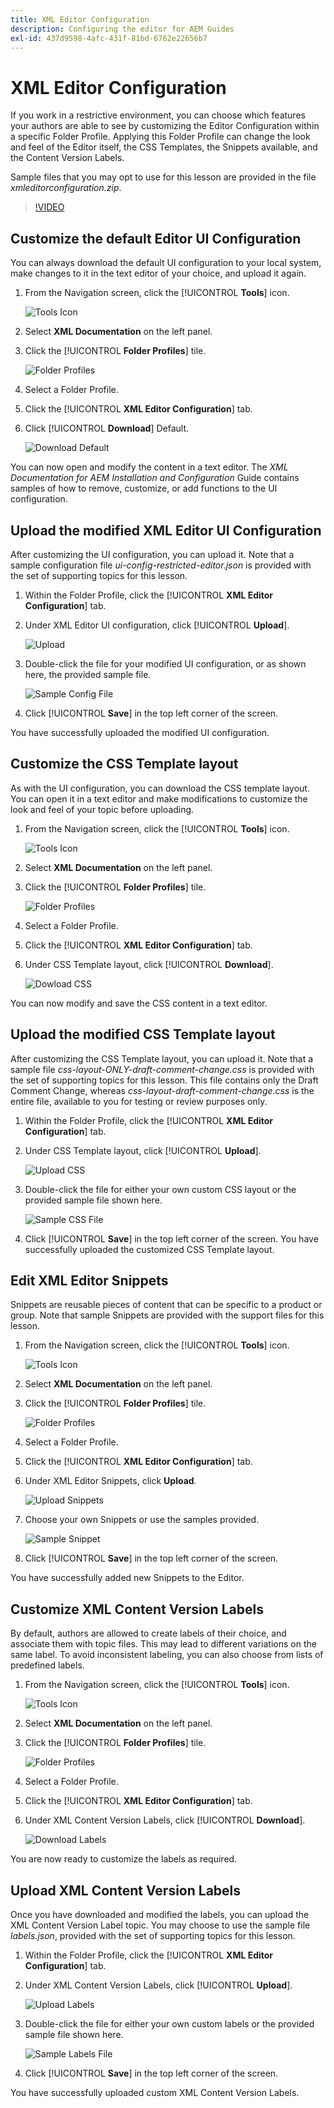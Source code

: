 ```yaml
---
title: XML Editor Configuration
description: Configuring the editor for AEM Guides
exl-id: 437d9598-4afc-431f-81bd-6762e22656b7
---
```

# XML Editor Configuration

If you work in a restrictive environment, you can choose which features your authors are able to see by customizing the Editor Configuration within a specific Folder Profile. Applying this Folder Profile can change the look and feel of the Editor itself, the CSS Templates, the Snippets available, and the Content Version Labels.

Sample files that you may opt to use for this lesson are provided in the file _xmleditorconfiguration.zip_.

>[!VIDEO](https://video.tv.adobe.com/v/342762)

## Customize the default Editor UI Configuration

You can always download the default UI configuration to your local system, make changes to it in the text editor of your choice, and upload it again.

1. From the Navigation screen, click the [!UICONTROL **Tools**] icon.

    ![Tools Icon](images/reuse/tools-icon.png)

2. Select **XML Documentation** on the left panel.

3. Click the [!UICONTROL **Folder Profiles**] tile.

    ![Folder Profiles](images/reuse/folder-profiles-tile.png)

4. Select a Folder Profile.

5. Click the [!UICONTROL **XML Editor Configuration**] tab.

6. Click [!UICONTROL **Download**] Default.

    ![Download Default](images/lesson-4/download-default.png)

You can now open and modify the content in a text editor. The _XML Documentation for AEM Installation and Configuration_ Guide contains samples of how to remove, customize, or add functions to the UI configuration.

## Upload the modified XML Editor UI Configuration

After customizing the UI configuration, you can upload it. Note that a sample configuration file _ui-config-restricted-editor.json_ is provided with the set of supporting topics for this lesson.

1. Within the Folder Profile, click the [!UICONTROL **XML Editor Configuration**] tab.

2. Under XML Editor UI configuration, click [!UICONTROL **Upload**].

    ![Upload](images/lesson-4/upload.png)

3. Double-click the file for your modified UI configuration, or as shown here, the provided sample file.
 
    ![Sample Config File](images/lesson-4/sample-config-file.png)

4. Click [!UICONTROL **Save**] in the top left corner of the screen.

You have successfully uploaded the modified UI configuration.

## Customize the CSS Template layout

As with the UI configuration, you can download the CSS template layout. You can open it in a text editor and make modifications to customize the look and feel of your topic before uploading. 

1. From the Navigation screen, click the [!UICONTROL **Tools**] icon.

    ![Tools Icon](images/reuse/tools-icon.png)

2. Select **XML Documentation** on the left panel.

3. Click the [!UICONTROL **Folder Profiles**] tile.

    ![Folder Profiles](images/reuse/folder-profiles-tile.png)

4. Select a Folder Profile.

5. Click the [!UICONTROL **XML Editor Configuration**] tab.

6. Under CSS Template layout, click [!UICONTROL **Download**].

    ![Dowload CSS](images/lesson-4/download-css.png)
 
You can now modify and save the CSS content in a text editor. 

## Upload the modified CSS Template layout

After customizing the CSS Template layout, you can upload it. Note that a sample file _css-layout-ONLY-draft-comment-change.css_ is provided with the set of supporting topics for this lesson. This file contains only the Draft Comment Change, whereas _css-layout-draft-comment-change.css_ is the entire file, available to you for testing or review purposes only.

1. Within the Folder Profile, click the [!UICONTROL **XML Editor Configuration**] tab.

2. Under CSS Template layout, click [!UICONTROL **Upload**].

    ![Upload CSS](images/lesson-4/upload-css.png)

3. Double-click the file for either your own custom CSS layout or the provided sample file shown here.

    ![Sample CSS File](images/lesson-4/sample-css-file.png)

4. Click [!UICONTROL **Save**] in the top left corner of the screen.
You have successfully uploaded the customized CSS Template layout.

## Edit XML Editor Snippets

Snippets are reusable pieces of content that can be specific to a product or group. Note that sample Snippets are provided with the support files for this lesson.

1. From the Navigation screen, click the [!UICONTROL **Tools**] icon.

    ![Tools Icon](images/reuse/tools-icon.png)

2. Select **XML Documentation** on the left panel.

3. Click the [!UICONTROL **Folder Profiles**] tile.

    ![Folder Profiles](images/reuse/folder-profiles-tile.png)

4. Select a Folder Profile.

5. Click the [!UICONTROL **XML Editor Configuration**] tab.

6. Under XML Editor Snippets, click **Upload**.

    ![Upload Snippets](images/lesson-4/upload-snippets.png)

7. Choose your own Snippets or use the samples provided.

    ![Sample Snippet](images/lesson-4/sample-snippet.png)

8. Click [!UICONTROL **Save**] in the top left corner of the screen.

You have successfully added new Snippets to the Editor.

## Customize XML Content Version Labels

By default, authors are allowed to create labels of their choice, and associate them with topic files. This may lead to different variations on the same label. To avoid inconsistent labeling, you can also choose from lists of predefined labels. 

1. From the Navigation screen, click the [!UICONTROL **Tools**] icon.

    ![Tools Icon](images/reuse/tools-icon.png)

2. Select **XML Documentation** on the left panel.

3. Click the [!UICONTROL **Folder Profiles**] tile.
 
    ![Folder Profiles](images/reuse/folder-profiles-tile.png)

4. Select a Folder Profile.

5. Click the [!UICONTROL **XML Editor Configuration**] tab.

6. Under XML Content Version Labels, click [!UICONTROL **Download**].

    ![Download Labels](images/lesson-4/download-labels.png)

You are now ready to customize the labels as required.

## Upload XML Content Version Labels

Once you have downloaded and modified the labels, you can upload the XML Content Version Label topic. You may choose to use the sample file _labels.json_, provided with the set of supporting topics for this lesson.

1. Within the Folder Profile, click the [!UICONTROL **XML Editor Configuration**] tab.

2. Under XML Content Version Labels, click [!UICONTROL **Upload**].

    ![Upload Labels](images/lesson-4/upload-labels.png)

3. Double-click the file for either your own custom labels or the provided sample file shown here.

    ![Sample Labels File](images/lesson-4/sample-labels-file.png)

4. Click [!UICONTROL **Save**] in the top left corner of the screen.

You have successfully uploaded custom XML Content Version Labels.
